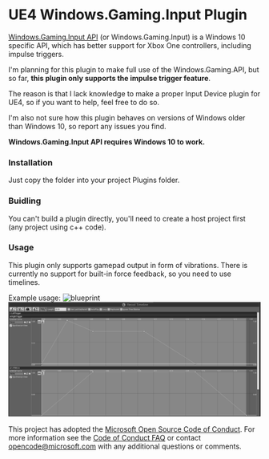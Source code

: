 # UE4 Windows.Gaming.Input Plugin

[Windows.Gaming.Input API](https://docs.microsoft.com/en-us/uwp/api/windows.gaming.input) (or Windows.Gaming.Input) is a Windows 10 specific API, which has better support for Xbox One controllers, including impulse triggers.

I'm planning for this plugin to make full use of the Windows.Gaming.API, but so far, **this plugin only supports the impulse trigger feature**.

The reason is that I lack knowledge to make a proper Input Device plugin for UE4, so if you want to help, feel free to do so.

I'm also not sure how this plugin behaves on versions of Windows older than Windows 10, so report any issues you find.

**Windows.Gaming.Input API requires Windows 10 to work.**

### Installation

Just copy the folder into your project Plugins folder.

### Buidling

You can't build a plugin directly, you'll need to create a host project first (any project using c++ code).

### Usage

This plugin only supports gamepad output in form of vibrations. There is currently no support for built-in force feedback, so you need to use timelines.

Example usage:
![blueprint](Readme/plugin.png)
![timeline](Readme/timeline.png)

This project has adopted the [Microsoft Open Source Code of
Conduct](https://opensource.microsoft.com/codeofconduct/).
For more information see the [Code of Conduct
FAQ](https://opensource.microsoft.com/codeofconduct/faq/) or
contact [opencode@microsoft.com](mailto:opencode@microsoft.com)
with any additional questions or comments.
